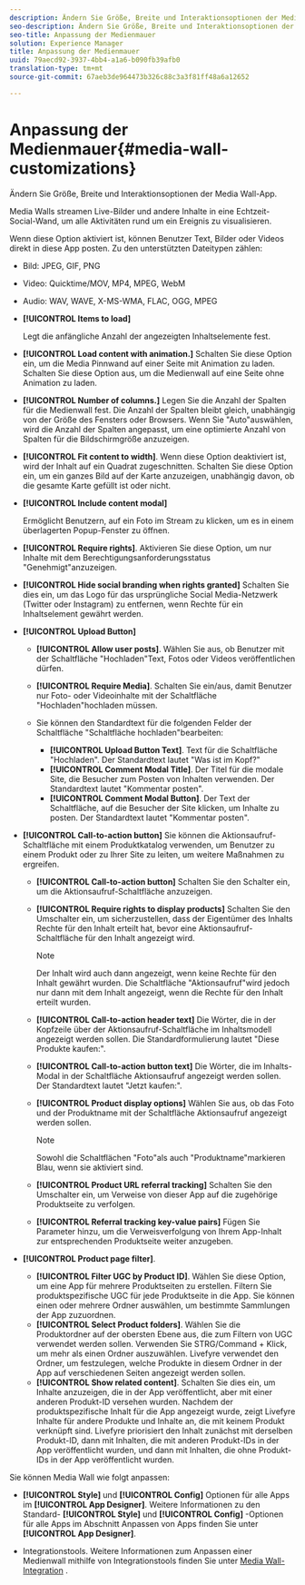 ```yaml
---
description: Ändern Sie Größe, Breite und Interaktionsoptionen der Media Wall-App.
seo-description: Ändern Sie Größe, Breite und Interaktionsoptionen der Media Wall-App.
seo-title: Anpassung der Medienmauer
solution: Experience Manager
title: Anpassung der Medienmauer
uuid: 79aecd92-3937-4bb4-a1a6-b090fb39afb0
translation-type: tm+mt
source-git-commit: 67aeb3de964473b326c88c3a3f81ff48a6a12652

---
```



# Anpassung der Medienmauer{#media-wall-customizations}

Ändern Sie Größe, Breite und Interaktionsoptionen der Media Wall-App.



Media Walls streamen Live-Bilder und andere Inhalte in eine Echtzeit-Social-Wand, um alle Aktivitäten rund um ein Ereignis zu visualisieren.

Wenn diese Option aktiviert ist, können Benutzer Text, Bilder oder Videos direkt in diese App posten. Zu den unterstützten Dateitypen zählen:

* Bild: JPEG, GIF, PNG
* Video: Quicktime/MOV, MP4, MPEG, WebM
* Audio: WAV, WAVE, X-MS-WMA, FLAC, OGG, MPEG

* **[!UICONTROL Items to load]**

   Legt die anfängliche Anzahl der angezeigten Inhaltselemente fest.

* **[!UICONTROL Load content with animation.]** Schalten Sie diese Option ein, um die Media Pinnwand auf einer Seite mit Animation zu laden. Schalten Sie diese Option aus, um die Medienwall auf eine Seite ohne Animation zu laden.
* **[!UICONTROL Number of columns.]** Legen Sie die Anzahl der Spalten für die Medienwall fest. Die Anzahl der Spalten bleibt gleich, unabhängig von der Größe des Fensters oder Browsers. Wenn Sie "Auto"auswählen, wird die Anzahl der Spalten angepasst, um eine optimierte Anzahl von Spalten für die Bildschirmgröße anzuzeigen.
* **[!UICONTROL Fit content to width]**. Wenn diese Option deaktiviert ist, wird der Inhalt auf ein Quadrat zugeschnitten. Schalten Sie diese Option ein, um ein ganzes Bild auf der Karte anzuzeigen, unabhängig davon, ob die gesamte Karte gefüllt ist oder nicht.
* **[!UICONTROL Include content modal]**

   Ermöglicht Benutzern, auf ein Foto im Stream zu klicken, um es in einem überlagerten Popup-Fenster zu öffnen.

* **[!UICONTROL Require rights]**. Aktivieren Sie diese Option, um nur Inhalte mit dem Berechtigungsanforderungsstatus "Genehmigt"anzuzeigen.
* **[!UICONTROL Hide social branding when rights granted]** Schalten Sie dies ein, um das Logo für das ursprüngliche Social Media-Netzwerk (Twitter oder Instagram) zu entfernen, wenn Rechte für ein Inhaltselement gewährt werden.

* **[!UICONTROL Upload Button]**

   * **[!UICONTROL Allow user posts]**. Wählen Sie aus, ob Benutzer mit der Schaltfläche "Hochladen"Text, Fotos oder Videos veröffentlichen dürfen.
   * **[!UICONTROL Require Media]**. Schalten Sie ein/aus, damit Benutzer nur Foto- oder Videoinhalte mit der Schaltfläche "Hochladen"hochladen müssen.
   * Sie können den Standardtext für die folgenden Felder der Schaltfläche "Schaltfläche hochladen"bearbeiten:

      * **[!UICONTROL Upload Button Text]**. Text für die Schaltfläche "Hochladen". Der Standardtext lautet "Was ist im Kopf?"
      * **[!UICONTROL Comment Modal Title]**. Der Titel für die modale Site, die Besucher zum Posten von Inhalten verwenden. Der Standardtext lautet "Kommentar posten".
      * **[!UICONTROL Comment Modal Button]**. Der Text der Schaltfläche, auf die Besucher der Site klicken, um Inhalte zu posten. Der Standardtext lautet "Kommentar posten".

* **[!UICONTROL Call-to-action button]** Sie können die Aktionsaufruf-Schaltfläche mit einem Produktkatalog verwenden, um Benutzer zu einem Produkt oder zu Ihrer Site zu leiten, um weitere Maßnahmen zu ergreifen.

   * **[!UICONTROL Call-to-action button]** Schalten Sie den Schalter ein, um die Aktionsaufruf-Schaltfläche anzuzeigen.
   * **[!UICONTROL Require rights to display products]** Schalten Sie den Umschalter ein, um sicherzustellen, dass der Eigentümer des Inhalts Rechte für den Inhalt erteilt hat, bevor eine Aktionsaufruf-Schaltfläche für den Inhalt angezeigt wird.

      >[!NOTE]
      >
      >Der Inhalt wird auch dann angezeigt, wenn keine Rechte für den Inhalt gewährt wurden. Die Schaltfläche "Aktionsaufruf"wird jedoch nur dann mit dem Inhalt angezeigt, wenn die Rechte für den Inhalt erteilt wurden.

   * **[!UICONTROL Call-to-action header text]** Die Wörter, die in der Kopfzeile über der Aktionsaufruf-Schaltfläche im Inhaltsmodell angezeigt werden sollen. Die Standardformulierung lautet "Diese Produkte kaufen:".
   * **[!UICONTROL Call-to-action button text]** Die Wörter, die im Inhalts-Modal in der Schaltfläche Aktionsaufruf angezeigt werden sollen. Der Standardtext lautet "Jetzt kaufen:".
   * **[!UICONTROL Product display options]** Wählen Sie aus, ob das Foto und der Produktname mit der Schaltfläche Aktionsaufruf angezeigt werden sollen.

      >[!NOTE]
      >
      >Sowohl die Schaltflächen "Foto"als auch "Produktname"markieren Blau, wenn sie aktiviert sind.

   * **[!UICONTROL Product URL referral tracking]** Schalten Sie den Umschalter ein, um Verweise von dieser App auf die zugehörige Produktseite zu verfolgen.
   * **[!UICONTROL Referral tracking key-value pairs]** Fügen Sie Parameter hinzu, um die Verweisverfolgung von Ihrem App-Inhalt zur entsprechenden Produktseite weiter anzugeben.

* **[!UICONTROL Product page filter]**.
   * **[!UICONTROL Filter UGC by Product ID]**. Wählen Sie diese Option, um eine App für mehrere Produktseiten zu erstellen. Filtern Sie produktspezifische UGC für jede Produktseite in die App. Sie können einen oder mehrere Ordner auswählen, um bestimmte Sammlungen der App zuzuordnen.
   * **[!UICONTROL Select Product folders]**. Wählen Sie die Produktordner auf der obersten Ebene aus, die zum Filtern von UGC verwendet werden sollen. Verwenden Sie STRG/Command + Klick, um mehr als einen Ordner auszuwählen. Livefyre verwendet den Ordner, um festzulegen, welche Produkte in diesem Ordner in der App auf verschiedenen Seiten angezeigt werden sollen.
   * **[!UICONTROL Show related content]**. Schalten Sie dies ein, um Inhalte anzuzeigen, die in der App veröffentlicht, aber mit einer anderen Produkt-ID versehen wurden. Nachdem der produktspezifische Inhalt für die App angezeigt wurde, zeigt Livefyre Inhalte für andere Produkte und Inhalte an, die mit keinem Produkt verknüpft sind. Livefyre priorisiert den Inhalt zunächst mit derselben Produkt-ID, dann mit Inhalten, die mit anderen Produkt-IDs in der App veröffentlicht wurden, und dann mit Inhalten, die ohne Produkt-IDs in der App veröffentlicht wurden.

Sie können Media Wall wie folgt anpassen:

* **[!UICONTROL Style]** und **[!UICONTROL Config]** Optionen für alle Apps im **[!UICONTROL App Designer]**. Weitere Informationen zu den Standard- **[!UICONTROL Style]** und **[!UICONTROL Config]** -Optionen für alle Apps im Abschnitt Anpassen von Apps finden Sie unter **[!UICONTROL App Designer]**.

* Integrationstools. Weitere Informationen zum Anpassen einer Medienwall mithilfe von Integrationstools finden Sie unter [Media Wall-Integration](/help/implementation/c-app-integrations/c-media-wall-integration.md) .

